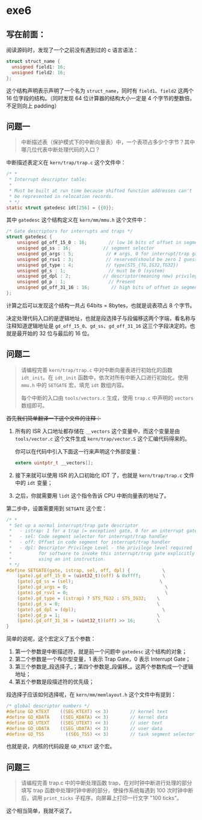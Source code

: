# exe6

## 写在前面：

阅读源码时，发现了一个之前没有遇到过的 c 语言语法：

```c
struct struct_name {
  unsigned field1: 16;
  unsigned field2: 16;
};
```

这个结构声明表示声明了一个名为 `struct_name`，同时有 `field1`、`field2` 这两个 16 位字段的结构。（同时发现 64 位计算器的结构大小一定是 4 个字节的整数倍，不足则向上 padding）

## 问题一

> 中断描述表（保护模式下的中断向量表）中，一个表项占多少个字节？其中哪几位代表中断处理代码的入口？

中断描述表定义在 `kern/trap/trap.c` 这个文件中：

```c
/* *
 * Interrupt descriptor table:
 *
 * Must be built at run time because shifted function addresses can't
 * be represented in relocation records.
 * */
static struct gatedesc idt[256] = {{0}};
```

其中 `gatedesc` 这个结构定义在 `kern/mm/mmu.h` 这个文件中：

```c
/* Gate descriptors for interrupts and traps */
struct gatedesc {
    unsigned gd_off_15_0 : 16;        // low 16 bits of offset in segment
    unsigned gd_ss : 16;            // segment selector
    unsigned gd_args : 5;            // # args, 0 for interrupt/trap gates
    unsigned gd_rsv1 : 3;            // reserved(should be zero I guess)
    unsigned gd_type : 4;            // type(STS_{TG,IG32,TG32})
    unsigned gd_s : 1;                // must be 0 (system)
    unsigned gd_dpl : 2;            // descriptor(meaning new) privilege level
    unsigned gd_p : 1;                // Present
    unsigned gd_off_31_16 : 16;        // high bits of offset in segment
};
```

计算之后可以发现这个结构一共占 64bits = 8bytes，也就是说表项占 8 个字节。

决定处理代码入口的是逻辑地址，也就是段选择子与段偏移这两个字端，看名称与注释知道逻辑地址是 `gd_off_15_0`、`gd_ss`、`gd_off_31_16` 这三个字段决定的。也就是最开始的 32 位与最后的 16 位。

## 问题二

> 请编程完善 `kern/trap/trap.c` 中对中断向量表进行初始化的函数 `idt_init`。在 `idt_init` 函数中，依次对所有中断入口进行初始化。使用 `mmu.h` 中的 `SETGATE` 宏，填充 `idt` 数组内容。
>
> 每个中断的入口由 `tools/vectors.c` 生成，使用 `trap.c` 中声明的 `vectors` 数组即可。

~~首先我们简单翻译一下这个文件的注释：~~

1.  所有的 ISR 入口地址都存储在 `__vectors` 这个变量中，而这个变量是由 `tools/vector.c` 这个文件生成 `kern/trap/vector.S` 这个汇编代码得来的。

    你可以在代码中引入下面这一行来声明这个外部变量：

    ```c
    extern uintptr_t __vectors[];
    ```
2. 接下来就可以使用 ISR 的入口初始化 IDT 了，也就是 `kern/trap/trap.c` 文件中的 `idt` 变量；
3. 之后，你就需要用 `lidt` 这个指令告诉 CPU 中断向量表的地址了。

第二步中，设置需要用到 `SETGATE` 这个宏：

```c
/* *
 * Set up a normal interrupt/trap gate descriptor
 *   - istrap: 1 for a trap (= exception) gate, 0 for an interrupt gate
 *   - sel: Code segment selector for interrupt/trap handler
 *   - off: Offset in code segment for interrupt/trap handler
 *   - dpl: Descriptor Privilege Level - the privilege level required
 *          for software to invoke this interrupt/trap gate explicitly
 *          using an int instruction.
 * */
#define SETGATE(gate, istrap, sel, off, dpl) {            \
    (gate).gd_off_15_0 = (uint32_t)(off) & 0xffff;        \
    (gate).gd_ss = (sel);                                \
    (gate).gd_args = 0;                                    \
    (gate).gd_rsv1 = 0;                                    \
    (gate).gd_type = (istrap) ? STS_TG32 : STS_IG32;    \
    (gate).gd_s = 0;                                    \
    (gate).gd_dpl = (dpl);                                \
    (gate).gd_p = 1;                                    \
    (gate).gd_off_31_16 = (uint32_t)(off) >> 16;        \
}
```

简单的说呢，这个宏定义了五个参数：

1. 第一个参数是中断描述符，就是前一个问题中 `gatedesc` 这个结构的对象；
2. 第二个参数是一个布尔型变量，1 表示 Trap Gate，0 表示 Interrupt Gate；
3. 第三个参数是_段选择子_；第四个参数是_段偏移_。这两个参数构成一个逻辑地址；
4. 第五个参数是段描述符的优先级；

段选择子应该如何选择呢，在 `kern/mm/memlayout.h` 这个文件中有提到：

```c
/* global descriptor numbers */
#define GD_KTEXT    ((SEG_KTEXT) << 3)        // kernel text
#define GD_KDATA    ((SEG_KDATA) << 3)        // kernel data
#define GD_UTEXT    ((SEG_UTEXT) << 3)        // user text
#define GD_UDATA    ((SEG_UDATA) << 3)        // user data
#define GD_TSS        ((SEG_TSS) << 3)        // task segment selector
```

也就是说，内核的代码段是 `GD_KTEXT` 这个宏。

## 问题三

> 请编程完善 trap.c 中的中断处理函数 trap，在对时钟中断进行处理的部分填写 trap 函数中处理时钟中断的部分，使操作系统每遇到 100 次时钟中断后，调用 `print_ticks` 子程序，向屏幕上打印一行文字 "100 ticks”。

这个相当简单，我就不说了。

